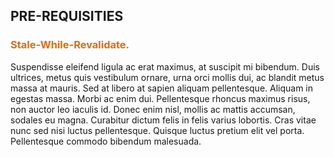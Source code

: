 <h2 class="sub-heading"> PRE-REQUISITIES </h2>
<h3 style="color:#E06D10;"> Stale-While-Revalidate. </h3>

Suspendisse eleifend ligula ac erat maximus, at suscipit mi bibendum. Duis ultrices, metus quis vestibulum ornare, urna orci mollis dui, ac blandit metus massa at mauris. Sed at libero at sapien aliquam pellentesque. Aliquam in egestas massa. Morbi ac enim dui. Pellentesque rhoncus maximus risus, non auctor leo iaculis id. Donec enim nisl, mollis ac mattis accumsan, sodales eu magna. Curabitur dictum felis in felis varius lobortis. Cras vitae nunc sed nisi luctus pellentesque. Quisque luctus pretium elit vel porta. Pellentesque commodo bibendum malesuada.
